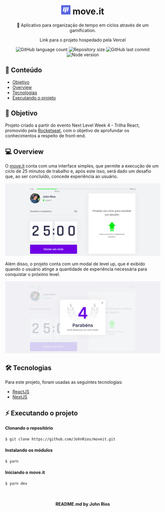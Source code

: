<h1 align="center">
<img 
    src="./public/favicon.png" 
    style="width: 30px"/> 
    move.it
    </a>
</h1>


<p align="center">🚀 Aplicativo para organização de tempo em ciclos através de um gamification.</p>

<p align="center"> <a href="https://moveit-umber-zeta.vercel.app/" style="text-decoration: none">Link para o projeto hospedado pela Vercel</a></p>

<p align="center">
  <img alt="GitHub language count" src="https://img.shields.io/github/languages/count/JohnRios/moveit?color=%2304D361">

  <img alt="Repository size" src="https://img.shields.io/github/repo-size/JohnRios/moveit">
  
<img alt="GitHub last commit" src="https://img.shields.io/github/last-commit/JohnRios/moveit">

  <img alt="Node version" src="https://img.shields.io/badge/node.js-v14.15.15-blue">
  
</p>

<h2>💎 Conteúdo</h2>

<ul>
 <li><a href="#objetivo">Objetivo</a></li>
 <li><a href="#overview">Overview</a></li>
 <li><a href="#tecnologias">Tecnologias</a></li>
 <li><a href="#executando">Executando o projeto</a></li>
</ul>

<h2 id="objetivo">🎯 Objetivo</h2>
Projeto criado a partir do evento Next Level Week 4 - Trilha React, promovido pela <a href="https://rocketseat.com.br/">Rocketseat</a>, com o objetivo de aprofundar os conhecimentos a respeito de front-end.

<h2 id="overview"> 💻 Overview</h2>

O <a href="https://moveit-umber-zeta.vercel.app/">move.it</a> conta com uma interface simples, que permite a execução de um ciclo de 25 minutos de trabalho e, após este isso, será dado um desafio que, ao ser concluído, concede experiência ao usuário.

<img src="/images/screenshot.png">

Além disso, o projeto conta com um modal de level up, que é exibido quando o usuário atinge a quantidade de experiência necessária para conquistar o próximo level.

<img src="/images/level-up.png">

<h2 id="tecnologias">🛠 Tecnologias</h2>

Para este projeto, foram usadas as seguintes tecnologias:

<ul>

<li><a href="https://reactjs.org/">ReactJS</a></li>
<li><a href="https://nextjs.org/">NextJS</a></li>

</ul>

<h2 id="executando">⚡ Executando o projeto</h2>

<h4>Clonando o repositório</h4>

```sh
$ git clone https://github.com/JohnRios/moveit.git
```

<h4>Instalando os módulos</h4>

```sh
$ yarn
```

<h4>Iniciando o move.it</h4>

```sh
$ yarn dev
```
<br />
<h4 align="center"> README.md by <a href="https://github.com/JohnRios" style="text-decoration: none"> John Rios</a></h4>


